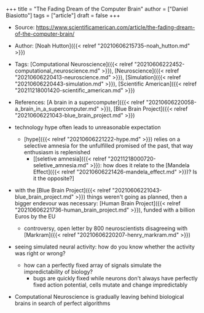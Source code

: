 +++
title = "The Fading Dream of the Computer Brain"
author = ["Daniel Biasiotto"]
tags = ["article"]
draft = false
+++

-   Source: <https://www.scientificamerican.com/article/the-fading-dream-of-the-computer-brain/>
-   Author: [Noah Hutton]({{< relref "20210606215735-noah_hutton.md" >}})
-   Tags: [Computational Neuroscience]({{< relref "20210606222452-computational_neuroscience.md" >}}), [Neuroscience]({{< relref "20210606220413-neuroscience.md" >}}), [Simulation]({{< relref "20210606220443-simulation.md" >}}), [Scientific American]({{< relref "20211218001420-scientific_american.md" >}})
-   References: [A brain in a supercomputer]({{< relref "20210606220058-a_brain_in_a_supercomputer.md" >}}), [Blue Brain Project]({{< relref "20210606221043-blue_brain_project.md" >}})

-   technology hype often leads to unreasonable expectation
    -   [hype]({{< relref "20210606221222-hype.md" >}}) relies on a selective amnesia for the unfulfilled promised of the past, that way enthusiasm is replenished
        -   [[seletive amnesia]({{< relref "20211218000720-seletive_amnesia.md" >}}): how does it relate to the [Mandela Effect]({{< relref "20210606221426-mandela_effect.md" >}})? Is it the opposite?]
-   with the [Blue Brain Project]({{< relref "20210606221043-blue_brain_project.md" >}}) things weren't going as planned, then a bigger endevour was necessary: [Human Brain Project]({{< relref "20210606221736-human_brain_project.md" >}}), funded with a billion Euros by the EU
    -   controversy, open letter by 800 neuroscientists disagreeing with [Markram]({{< relref "20210606220207-henry_markram.md" >}})
-   seeing simulated neural activity: how do you know whether the activity was right or wrong?
    -   how can a perfectly fixed array of signals simulate the impredictability of biology?
        -   bugs are quickly fixed while neurons don't always have perfectly fixed action potential, cells mutate and change impredictably
-   Computational Neuroscience is gradually leaving behind biological brains in search of perfect algorithms

